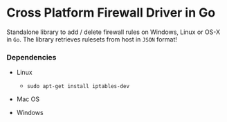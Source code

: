 Cross Platform Firewall Driver in Go
=======
Standalone library to add / delete firewall rules on Windows, Linux or OS-X in `Go`.
The library retrieves rulesets from host in `JSON` format!


### Dependencies

* Linux
    * `sudo apt-get install iptables-dev`

* Mac OS

* Windows
